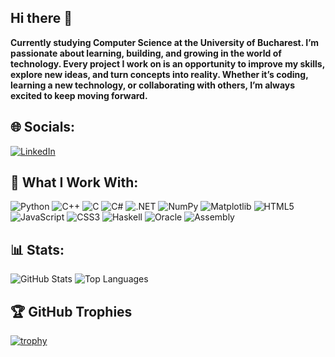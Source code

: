 ## Hi there 👋

**Currently studying Computer Science at the University of Bucharest. I’m passionate about learning, building, and growing in the world of technology. Every project I work on is an opportunity to improve my skills, explore new ideas, and turn concepts into reality. Whether it’s coding, learning a new technology, or collaborating with others, I’m always excited to keep moving forward.**

## 🌐 Socials:
[![LinkedIn](https://img.shields.io/badge/LinkedIn-0A66C2?style=for-the-badge&logo=linkedin&logoColor=white)](https://www.linkedin.com/in/iordache-tudor-847006331/)

## 🧩 What I Work With:
![Python](https://img.shields.io/badge/Python-3776AB?style=for-the-badge&logo=python&logoColor=white)
![C++](https://img.shields.io/badge/C++-00599C?style=for-the-badge&logo=cplusplus&logoColor=white)
![C](https://img.shields.io/badge/C-00599C?style=for-the-badge&logo=c&logoColor=white)
![C#](https://img.shields.io/badge/C%23-239120?style=for-the-badge&logo=csharp&logoColor=white)
![.NET](https://img.shields.io/badge/.NET-512BD4?style=for-the-badge&logo=dotnet&logoColor=white)
![NumPy](https://img.shields.io/badge/NumPy-013243?style=for-the-badge&logo=numpy&logoColor=white)
![Matplotlib](https://img.shields.io/badge/Matplotlib-008080?style=for-the-badge&logo=matplotlib&logoColor=white)
![HTML5](https://img.shields.io/badge/HTML5-E34F26?style=for-the-badge&logo=html5&logoColor=white)
![JavaScript](https://img.shields.io/badge/JavaScript-323330?style=for-the-badge&logo=javascript&logoColor=F7DF1E)
![CSS3](https://img.shields.io/badge/CSS3-1572B6?style=for-the-badge&logo=css3&logoColor=white)
![Haskell](https://img.shields.io/badge/Haskell-5E5086?style=for-the-badge&logo=haskell&logoColor=white)
![Oracle](https://img.shields.io/badge/Oracle-F80000?style=for-the-badge&logo=oracle&logoColor=white)
![Assembly](https://img.shields.io/badge/Assembly-525252?style=for-the-badge&logo=assembly&logoColor=white)

## 📊 Stats:
![GitHub Stats](https://github-readme-stats.vercel.app/api?username=tudoriordache2004&show_icons=true&theme=radical)
![Top Languages](https://github-readme-stats.vercel.app/api/top-langs/?username=tudoriordache2004&layout=compact&theme=radical)

## 🏆 GitHub Trophies
[![trophy](https://github-profile-trophy.vercel.app/?username=tudoriordache2004)](https://github.com/ryo-ma/github-profile-trophy)







